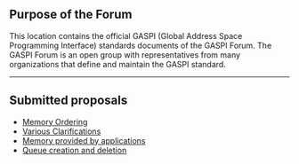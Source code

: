 ## Purpose of the Forum

This location contains the official GASPI (Global Address Space Programming Interface)
standards documents of the GASPI Forum. The GASPI Forum is an open group with representatives
from many organizations that define and maintain the GASPI standard.

***

## Submitted proposals
- [Memory Ordering](proposals/memory_model.pdf)
- [Various Clarifications](proposals/standard_fixes.pdf)
- [Memory provided by applications](proposals/application_provided_memory.pdf)
- [Queue creation and deletion](proposals/proposal_queues_creation.pdf)
